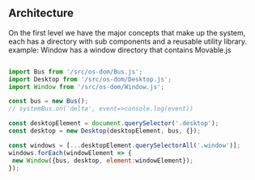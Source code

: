 Architecture
---

On the first level we have the major concepts that make up the system,
each has a directory with sub components and a reusable utility library.
example: Window has a window directory that contains Movable.js

```JavaScript

import Bus from '/src/os-dom/Bus.js';
import Desktop from '/src/os-dom/Desktop.js';
import Window from '/src/os-dom/Window.js';

const bus = new Bus();
// systemBus.on('delta', event=>console.log(event))

const desktopElement = document.querySelector('.desktop');
const desktop = new Desktop(desktopElement, bus, {});

const windows = [...desktopElement.querySelectorAll('.window')];
windows.forEach(windowElement => {
 new Window({bus, desktop, element:windowElement});
});

```
